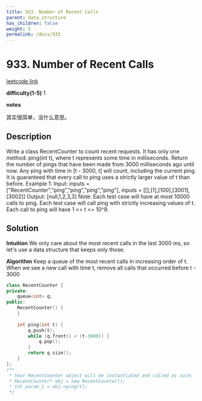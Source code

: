 ```yaml
---
title: 933. Number of Recent Calls
parent: data_structure
has_children: false
weight: 5
permalink: /docs/933
---
```

# 933. Number of Recent Calls
[leetcode link](https://leetcode.com/problems/number-of-recent-calls/)

**difficulty(1-5)** 
1

**notes**   

其实很简单，没什么意思。

## Description
Write a class RecentCounter to count recent requests.
It has only one method: ping(int t), where t represents some time in milliseconds.
Return the number of pings that have been made from 3000 milliseconds ago until now.
Any ping with time in [t - 3000, t] will count, including the current ping.
It is guaranteed that every call to ping uses a strictly larger value of t than before.
Example 1:
Input: inputs = ["RecentCounter","ping","ping","ping","ping"], inputs = [[],[1],[100],[3001],[3002]]
Output: [null,1,2,3,3]
Note:
Each test case will have at most 10000 calls to ping.
Each test case will call ping with strictly increasing values of t.
Each call to ping will have 1 <= t <= 10^9.

## Solution

**Intuition**
We only care about the most recent calls in the last 3000 ms, so let's use a data structure that keeps only those.

**Algorithm**
Keep a queue of the most recent calls in increasing order of t. When we see a new call with time t, remove all calls that occurred before t - 3000

```c++
class RecentCounter {
private:
    queue<int> q;
public:
    RecentCounter() {        
    }
    
    int ping(int t) {
        q.push(t);
        while (q.front() < (t-3000)) {
            q.pop();
        }
        return q.size();
    }
};
/**
 * Your RecentCounter object will be instantiated and called as such:
 * RecentCounter* obj = new RecentCounter();
 * int param_1 = obj->ping(t);
 */
```